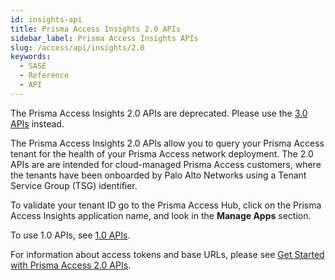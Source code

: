 ```yaml
---
id: insights-api
title: Prisma Access Insights 2.0 APIs
sidebar_label: Prisma Access Insights APIs
slug: /access/api/insights/2.0
keywords:
  - SASE
  - Reference
  - API
---
```


The Prisma Access Insights 2.0 APIs are deprecated. Please use the [3.0 APIs](/access/api/insights/3.0) instead.

The Prisma Access Insights 2.0 APIs allow you to query your Prisma Access tenant for the health of
your Prisma Access network deployment. The 2.0 APIs are are intended for cloud-managed Prisma Access
customers, where the tenants have been onboarded by Palo Alto Networks using a Tenant Service Group
(TSG) identifier.

To validate your tenant ID go to the Prisma Access Hub, click on the Prisma Access Insights
application name, and look in the **Manage Apps** section.

To use 1.0 APIs, see [1.0 APIs](/access/api/insights/1.0).

For information about access tokens and base URLs, please see
[Get Started with Prisma Access 2.0 APIs](/access/docs/insights/getting_started-20).

